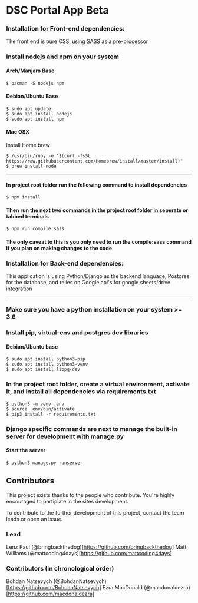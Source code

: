 # **DSC Portal App Beta**
### Installation for Front-end dependencies:
The front end is pure CSS, using SASS as a pre-processor

### Install nodejs and npm on your system

#### Arch/Manjaro Base

```console
$ pacman -S nodejs npm
```
#### Debian/Ubuntu Base
```
$ sudo apt update
$ sudo apt install nodejs
$ sudo apt install npm
```
#### Mac OSX
Install Home brew
```
$ /usr/bin/ruby -e "$(curl -fsSL https://raw.githubusercontent.com/Homebrew/install/master/install)"
$ brew install node
```
---

#### In project root folder run the following command to install dependencies
```
$ npm install
```
#### Then run the next two commands in the project root folder in seperate or tabbed terminals
```
$ npm run compile:sass
```
#### The only caveat to this is you only need to run the compile:sass command if you plan on making changes to the code


### Installation for Back-end dependencies:
This application is using Python/Django as the backend language, Postgres for the database, and relies on Google api's for google sheets/drive integration

---

### Make sure you have a python installation on your system >= 3.6
### Install pip, virtual-env and postgres dev libraries

#### Debian/Ubuntu base
```
$ sudo apt install python3-pip
$ sudo apt install python3-venv
$ sudo apt install libpq-dev
```

### In the project root folder, create a virtual environment, activate it, and install all dependencies via requirements.txt

```
$ python3 -m venv .env
$ source .env/bin/activate
$ pip3 install -r requirements.txt
```

### Django specific commands are next to manage the built-in server for development with manage.py


#### Start the server
```
$ python3 manage.py runserver
```

## Contributors
This project exists thanks to the people who contribute. You're highly encouraged to partipiate in the sites development.

To contribute to the further development of this project, contact the team leads or open an issue. 

### Lead
Lenz Paul (@bringbackthedog)[https://github.com/bringbackthedog]
Matt Williams (@mattcoding4days)[https://github.com/mattcoding4days]

### Contributors (in chronological order)
Bohdan Natsevych (@BohdanNatsevych)[https://github.com/BohdanNatsevych]
Ezra MacDonald (@macdonaldezra)[https://github.com/macdonaldezra]